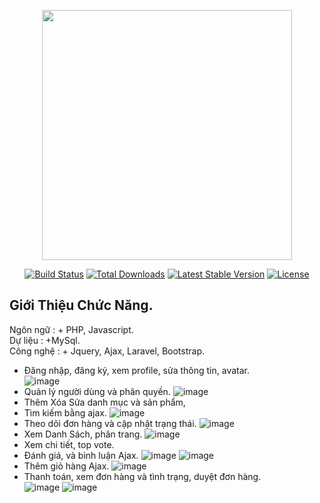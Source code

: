 <p align="center"><a href="https://laravel.com" target="_blank"><img src="https://raw.githubusercontent.com/laravel/art/master/logo-lockup/5%20SVG/2%20CMYK/1%20Full%20Color/laravel-logolockup-cmyk-red.svg" width="400"></a></p>

<p align="center">
<a href="https://travis-ci.org/laravel/framework"><img src="https://travis-ci.org/laravel/framework.svg" alt="Build Status"></a>
<a href="https://packagist.org/packages/laravel/framework"><img src="https://poser.pugx.org/laravel/framework/d/total.svg" alt="Total Downloads"></a>
<a href="https://packagist.org/packages/laravel/framework"><img src="https://poser.pugx.org/laravel/framework/v/stable.svg" alt="Latest Stable Version"></a>
<a href="https://packagist.org/packages/laravel/framework"><img src="https://poser.pugx.org/laravel/framework/license.svg" alt="License"></a>
</p>

## Giới Thiệu Chức Năng.
Ngôn ngữ : + PHP, Javascript.<br>
Dự liệu : +MySql.<br>
Công nghệ : + Jquery, Ajax, Laravel, Bootstrap.<br>
* Đăng nhập, đăng ký, xem profile, sửa thông tin, avatar.<br>
![image](https://user-images.githubusercontent.com/80085436/115133738-a8764980-a034-11eb-8b63-b9018b35d293.png)
* Quản lý người dùng và phân quyền.
![image](https://user-images.githubusercontent.com/80085436/115133800-2aff0900-a035-11eb-801a-0380819b531d.png)
* Thêm Xóa Sửa danh mục và sản phẩm,
* Tìm kiếm bằng ajax.
![image](https://user-images.githubusercontent.com/80085436/115133826-508c1280-a035-11eb-9230-c53ff9aee907.png)
* Theo dõi đơn hàng và cập nhật trạng thái.
![image](https://user-images.githubusercontent.com/80085436/115133846-6e597780-a035-11eb-87d0-6975da4e833e.png)
* Xem Danh Sách, phân trang.
![image](https://user-images.githubusercontent.com/80085436/115133892-c85a3d00-a035-11eb-8c9a-c1f24c3ecc01.png)
* Xem chi tiết, top vote.
* Đánh giá, và bình luận Ajax.
![image](https://user-images.githubusercontent.com/80085436/115133922-f049a080-a035-11eb-82b6-e5b52c3c3ca1.png)
![image](https://user-images.githubusercontent.com/80085436/115133934-10795f80-a036-11eb-8585-3086bdd8cca6.png)
* Thêm giỏ hàng Ajax.
![image](https://user-images.githubusercontent.com/80085436/115133954-59c9af00-a036-11eb-9301-b02d04904ec7.png)
* Thanh toán, xem đơn hàng và tình trạng, duyệt đơn hàng.<br>
![image](https://user-images.githubusercontent.com/80085436/115133980-98f80000-a036-11eb-9107-8d26cd57d175.png)
![image](https://user-images.githubusercontent.com/80085436/115133990-af9e5700-a036-11eb-9554-5b0cfcfe8929.png)







